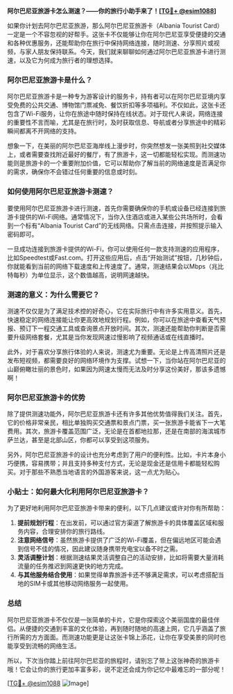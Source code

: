 **阿尔巴尼亚旅游卡怎么测速？——你的旅行小助手来了！[[TG💪+ @esim1088](https://t.me/s/esim1088)]**

如果你计划去阿尔巴尼亚旅游，那么阿尔巴尼亚旅游卡（Albania Tourist Card）一定是一个不容忽视的好帮手。这张卡不仅能够让你在阿尔巴尼亚享受便捷的交通和各种优惠服务，还能帮助你在旅行中保持网络连接，随时测速、分享照片或视频，与家人朋友保持联系。今天，我们就来聊聊如何通过阿尔巴尼亚旅游卡进行测速，以及它为何成为旅行者的理想选择。

### 阿尔巴尼亚旅游卡是什么？

阿尔巴尼亚旅游卡是一种专为游客设计的服务卡，持有者可以在阿尔巴尼亚境内享受免费的公共交通、博物馆门票减免、餐饮折扣等多项福利。不仅如此，这张卡还包含了Wi-Fi服务，让你在旅途中随时保持在线状态。对于现代人来说，网络连接的重要性不言而喻，尤其是在旅行时，及时获取信息、导航或者分享旅途中的精彩瞬间都离不开网络的支持。

想象一下，在美丽的阿尔巴尼亚海岸线上漫步时，你突然想发一张美照到社交媒体上，或者需要查找附近最好的餐厅，有了旅游卡，这一切都能轻松实现。而测速功能则是旅游卡的一个重要附加价值，它可以帮助你了解当前的网络速度是否满足你的需求，确保你不会错过任何重要的信息或时刻。

### 如何使用阿尔巴尼亚旅游卡测速？

要使用阿尔巴尼亚旅游卡进行测速，首先你需要确保你的手机或设备已经连接到旅游卡提供的Wi-Fi网络。通常情况下，当你入住酒店或进入某些公共场所时，会看到一个标有“Albania Tourist Card”的无线网络。只需点击连接，并按照提示输入密码即可。

一旦成功连接到旅游卡提供的Wi-Fi，你可以使用任何一款支持测速的应用程序，比如Speedtest或Fast.com。打开这些应用后，点击“开始测试”按钮，几秒钟后，你就能看到当前的网络下载速度和上传速度了。通常，测速结果会以Mbps（兆比特每秒）为单位显示，这个数值越高，说明网速越快。

### 测速的意义：为什么需要它？

测速不仅仅是为了满足技术控的好奇心，它在实际旅行中有许多实用意义。首先，快速稳定的网络连接能让你更高效地规划行程。例如，你可以在旅途中查看天气预报、预订下一程交通工具或查询景点开放时间。其次，测速还能帮助你判断是否需要升级网络套餐，尤其是当你发现网速过慢影响了视频通话或在线直播时。

此外，对于喜欢分享旅行体验的人来说，测速尤为重要。无论是上传高清照片还是发布短视频，都需要良好的网络环境作为支撑。试想一下，当你站在阿尔巴尼亚的山巅俯瞰壮丽的景色时，如果因为网速太慢而无法及时分享这份美好，那该多遗憾啊！

### 阿尔巴尼亚旅游卡的优势

除了提供测速功能外，阿尔巴尼亚旅游卡还有许多其他优势值得我们关注。首先，它的价格非常亲民，相比单独购买交通票和景点门票，买一张旅游卡能省下一大笔费用。其次，旅游卡覆盖范围广泛，无论是在首都地拉那，还是在南部的海滨城市萨兰达，甚至是北部山区，你都可以享受到这项服务。

另外，阿尔巴尼亚旅游卡的设计也充分考虑到了用户的便利性。比如，卡片本身小巧便携，容易携带；并且支持多种支付方式，无论是现金还是信用卡都能轻松购买。对于那些不熟悉当地语言的外国游客来说，这一点尤为贴心。

### 小贴士：如何最大化利用阿尔巴尼亚旅游卡？

为了更好地利用阿尔巴尼亚旅游卡带来的便利，以下几点建议或许对你有所帮助：

1. **提前规划行程**：在出发前，可以通过官方渠道了解旅游卡的具体覆盖区域和服务内容，合理安排你的旅行路线。
2. **注意网络信号**：虽然旅游卡提供了广泛的Wi-Fi覆盖，但在偏远地区可能会遇到信号不佳的情况，因此建议随身携带充电宝以备不时之需。
3. **灵活调整计划**：根据测速结果灵活调整自己的活动安排，比如将需要大量消耗流量的任务推迟到网速更快的地方完成。
4. **与其他服务结合使用**：如果觉得单靠旅游卡还不够满足需求，可以考虑搭配当地的SIM卡或其他移动网络服务一起使用。

### 总结

阿尔巴尼亚旅游卡不仅仅是一张简单的卡片，它是你探索这个美丽国度的最佳伴侣。从便捷的交通到丰富的文化体验，再到随时随地的高速上网，它几乎涵盖了旅行所需的方方面面。而测速功能更是让这张卡锦上添花，让你在享受美景的同时也能享受到流畅的网络生活。

所以，下次当你踏上前往阿尔巴尼亚的旅程时，请别忘了带上这张神奇的旅游卡哦！它会让你的旅行更加丰富多彩，说不定还会成为你记忆中最难忘的一部分呢！

[[TG💪+ @esim1088](https://t.me/s/esim1088) ![Image](https://i.postimg.cc/4NQfJmqS/Snipaste-2025-05-13-00-14-12.png)]